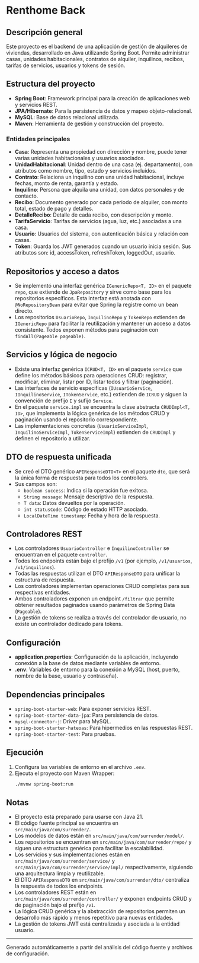 # Renthome Back

## Descripción general
Este proyecto es el backend de una aplicación de gestión de alquileres de viviendas, desarrollado en Java utilizando Spring Boot. Permite administrar casas, unidades habitacionales, contratos de alquiler, inquilinos, recibos, tarifas de servicios, usuarios y tokens de sesión.

## Estructura del proyecto
- **Spring Boot**: Framework principal para la creación de aplicaciones web y servicios REST.
- **JPA/Hibernate**: Para la persistencia de datos y mapeo objeto-relacional.
- **MySQL**: Base de datos relacional utilizada.
- **Maven**: Herramienta de gestión y construcción del proyecto.

### Entidades principales
- **Casa**: Representa una propiedad con dirección y nombre, puede tener varias unidades habitacionales y usuarios asociados.
- **UnidadHabitacional**: Unidad dentro de una casa (ej. departamento), con atributos como nombre, tipo, estado y servicios incluidos.
- **Contrato**: Relaciona un inquilino con una unidad habitacional, incluye fechas, monto de renta, garantía y estado.
- **Inquilino**: Persona que alquila una unidad, con datos personales y de contacto.
- **Recibo**: Documento generado por cada periodo de alquiler, con monto total, estado de pago y detalles.
- **DetalleRecibo**: Detalle de cada recibo, con descripción y monto.
- **TarifaServicio**: Tarifas de servicios (agua, luz, etc.) asociadas a una casa.
- **Usuario**: Usuarios del sistema, con autenticación básica y relación con casas.
- **Token**: Guarda los JWT generados cuando un usuario inicia sesión. Sus atributos son: id, accessToken, refreshToken, loggedOut, usuario.

## Repositorios y acceso a datos
- Se implementó una interfaz genérica `IGenericRepo<T, ID>` en el paquete `repo`, que extiende de `JpaRepository` y sirve como base para los repositorios específicos. Esta interfaz está anotada con `@NoRepositoryBean` para evitar que Spring la registre como un bean directo.
- Los repositorios `UsuarioRepo`, `InquilinoRepo` y `TokenRepo` extienden de `IGenericRepo` para facilitar la reutilización y mantener un acceso a datos consistente. Todos exponen métodos para paginación con `findAll(Pageable pageable)`.

## Servicios y lógica de negocio
- Existe una interfaz genérica `ICRUD<T, ID>` en el paquete `service` que define los métodos básicos para operaciones CRUD: registrar, modificar, eliminar, listar por ID, listar todos y filtrar (paginación).
- Las interfaces de servicio específicas (`IUsuarioService`, `IInquilinoService`, `ITokenService`, etc.) extienden de `ICRUD` y siguen la convención de prefijo `I` y sufijo `Service`.
- En el paquete `service.impl` se encuentra la clase abstracta `CRUDImpl<T, ID>`, que implementa la lógica genérica de los métodos CRUD y paginación usando el repositorio correspondiente.
- Las implementaciones concretas (`UsuarioServiceImpl`, `InquilinoServiceImpl`, `TokenServiceImpl`) extienden de `CRUDImpl` y definen el repositorio a utilizar.

## DTO de respuesta unificada
- Se creó el DTO genérico `APIResponseDTO<T>` en el paquete `dto`, que será la única forma de respuesta para todos los controllers.
- Sus campos son:
  - `boolean success`: Indica si la operación fue exitosa.
  - `String message`: Mensaje descriptivo de la respuesta.
  - `T data`: Datos devueltos por la operación.
  - `int statusCode`: Código de estado HTTP asociado.
  - `LocalDateTime timestamp`: Fecha y hora de la respuesta.

## Controladores REST
- Los controladores `UsuarioController` e `InquilinoController` se encuentran en el paquete `controller`.
- Todos los endpoints están bajo el prefijo `/v1` (por ejemplo, `/v1/usuarios`, `/v1/inquilinos`).
- Todas las respuestas utilizan el DTO `APIResponseDTO` para unificar la estructura de respuesta.
- Los controladores implementan operaciones CRUD completas para sus respectivas entidades.
- Ambos controladores exponen un endpoint `/filtrar` que permite obtener resultados paginados usando parámetros de Spring Data (`Pageable`).
- La gestión de tokens se realiza a través del controlador de usuario, no existe un controlador dedicado para tokens.

## Configuración
- **application.properties**: Configuración de la aplicación, incluyendo conexión a la base de datos mediante variables de entorno.
- **.env**: Variables de entorno para la conexión a MySQL (host, puerto, nombre de la base, usuario y contraseña).

## Dependencias principales
- `spring-boot-starter-web`: Para exponer servicios REST.
- `spring-boot-starter-data-jpa`: Para persistencia de datos.
- `mysql-connector-j`: Driver para MySQL.
- `spring-boot-starter-hateoas`: Para hipermedios en las respuestas REST.
- `spring-boot-starter-test`: Para pruebas.

## Ejecución
1. Configura las variables de entorno en el archivo `.env`.
2. Ejecuta el proyecto con Maven Wrapper:
   ```sh
   ./mvnw spring-boot:run
   ```

## Notas
- El proyecto está preparado para usarse con Java 21.
- El código fuente principal se encuentra en `src/main/java/com/surrender/`.
- Los modelos de datos están en `src/main/java/com/surrender/model/`.
- Los repositorios se encuentran en `src/main/java/com/surrender/repo/` y siguen una estructura genérica para facilitar la escalabilidad.
- Los servicios y sus implementaciones están en `src/main/java/com/surrender/service/` y `src/main/java/com/surrender/service/impl/` respectivamente, siguiendo una arquitectura limpia y reutilizable.
- El DTO `APIResponseDTO` en `src/main/java/com/surrender/dto/` centraliza la respuesta de todos los endpoints.
- Los controladores REST están en `src/main/java/com/surrender/controller/` y exponen endpoints CRUD y de paginación bajo el prefijo `/v1`.
- La lógica CRUD genérica y la abstracción de repositorios permiten un desarrollo más rápido y menos repetitivo para nuevas entidades.
- La gestión de tokens JWT está centralizada y asociada a la entidad usuario.

---
Generado automáticamente a partir del análisis del código fuente y archivos de configuración.
